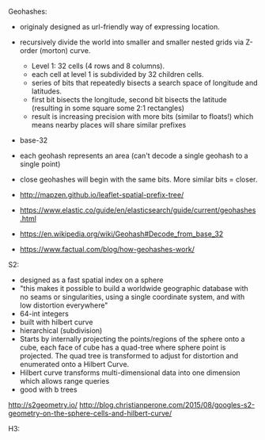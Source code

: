 


Geohashes:
- originaly designed as url-friendly way of expressing location.
- recursively divide the world into smaller and smaller nested grids via Z-order (morton) curve.
  - Level 1: 32 cells (4 rows and 8 columns).
  - each cell at level 1 is subdivided by 32 children cells.
  - series of bits that repeatedly bisects a search space of longitude and latitudes.
  - first bit bisects the longitude, second bit bisects the latitude (resulting in some square some 2:1 rectangles)
  - result is increasing precision with more bits (similar to floats!) which means nearby places will share similar prefixes
- base-32
- each geohash represents an area (can't decode a single geohash to a single point)
- close geohashes will begin with the same bits.  More similar bits = closer.


- http://mapzen.github.io/leaflet-spatial-prefix-tree/
- https://www.elastic.co/guide/en/elasticsearch/guide/current/geohashes.html
- https://en.wikipedia.org/wiki/Geohash#Decode_from_base_32
- https://www.factual.com/blog/how-geohashes-work/


S2:
- designed as a fast spatial index on a sphere
- "this makes it possible to build a worldwide geographic database with no seams or singularities, using a single coordinate system, and with low distortion everywhere"
- 64-int integers
- built with hilbert curve
- hierarchical (subdivision)
- Starts by internally projecting the points/regions of the sphere onto a cube, each face of cube has a quad-tree where sphere point is projected.  The quad tree is transformed to adjust for distortion and enumerated onto a Hilbert Curve.
- Hilbert curve transforms multi-dimensional data into one dimension which allows range queries
- good with b trees


http://s2geometry.io/
http://blog.christianperone.com/2015/08/googles-s2-geometry-on-the-sphere-cells-and-hilbert-curve/


H3:
